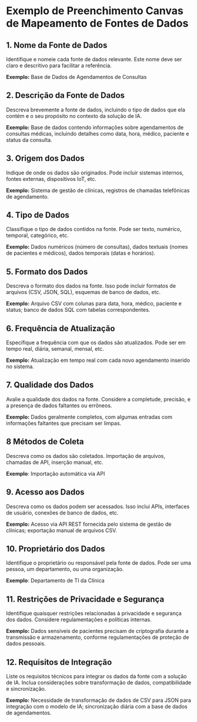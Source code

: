 # Exemplo de Preenchimento Canvas de Mapeamento de Fontes de Dados

## 1. Nome da Fonte de Dados

Identifique e nomeie cada fonte de dados relevante. Este nome deve ser claro e descritivo para facilitar a referência.

**Exemplo:** Base de Dados de Agendamentos de Consultas

## 2. Descrição da Fonte de Dados

Descreva brevemente a fonte de dados, incluindo o tipo de dados que ela contém e o seu propósito no contexto da solução de IA.

**Exemplo:** Base de dados contendo informações sobre agendamentos de consultas médicas, incluindo detalhes como data, hora, médico, paciente e status da consulta.

## 3. Origem dos Dados

Indique de onde os dados são originados. Pode incluir sistemas internos, fontes externas, dispositivos IoT, etc.

**Exemplo:** Sistema de gestão de clínicas, registros de chamadas telefônicas de agendamento.

## 4. Tipo de Dados

Classifique o tipo de dados contidos na fonte. Pode ser texto, numérico, temporal, categórico, etc.

**Exemplo:** Dados numéricos (número de consultas), dados textuais (nomes de pacientes e médicos), dados temporais (datas e horários).

## 5. Formato dos Dados

Descreva o formato dos dados na fonte. Isso pode incluir formatos de arquivos (CSV, JSON, SQL), esquemas de banco de dados, etc.

**Exemplo:** Arquivo CSV com colunas para data, hora, médico, paciente e status; banco de dados SQL com tabelas correspondentes.

## 6. Frequência de Atualização

Especifique a frequência com que os dados são atualizados. Pode ser em tempo real, diária, semanal, mensal, etc.

**Exemplo:** Atualização em tempo real com cada novo agendamento inserido no sistema.

## 7. Qualidade dos Dados

Avalie a qualidade dos dados na fonte. Considere a completude, precisão, e a presença de dados faltantes ou errôneos.

**Exemplo:** Dados geralmente completos, com algumas entradas com informações faltantes que precisam ser limpas.

## 8 Métodos de Coleta

Descreva como os dados são coletados. Importação de arquivos, chamadas de API, inserção manual, etc.

**Exemplo**: Importação automática via API

## 9. Acesso aos Dados

Descreva como os dados podem ser acessados. Isso inclui APIs, interfaces de usuário, conexões de banco de dados, etc.

**Exemplo:** Acesso via API REST fornecida pelo sistema de gestão de clínicas; exportação manual de arquivos CSV.

## 10. Proprietário dos Dados

Identifique o proprietário ou responsável pela fonte de dados. Pode ser uma pessoa, um departamento, ou uma organização.

**Exemplo**: Departamento de TI da Clínica

## 11. Restrições de Privacidade e Segurança

Identifique quaisquer restrições relacionadas à privacidade e segurança dos dados. Considere regulamentações e políticas internas.

**Exemplo:** Dados sensíveis de pacientes precisam de criptografia durante a transmissão e armazenamento, conforme regulamentações de proteção de dados pessoais.

## 12. Requisitos de Integração

Liste os requisitos técnicos para integrar os dados da fonte com a solução de IA. Inclua considerações sobre transformação de dados, compatibilidade e sincronização.

**Exemplo:** Necessidade de transformação de dados de CSV para JSON para integração com o modelo de IA; sincronização diária com a base de dados de agendamentos.
